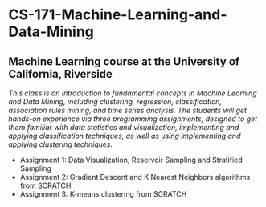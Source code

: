 # CS-171-Machine-Learning-and-Data-Mining
## Machine Learning course at the University of California, Riverside

*This class is an introduction to fundamental concepts in Machine Learning and Data Mining, including clustering, regression, classification, association rules mining, and time series analysis. The students will get hands-on experience via three programming assignments, designed to get them familiar with data statistics and visualization, implementing and applying classification techniques, as well as using implementing and applying clustering techniques.*

- Assignment 1: Data Visualization, Reservoir Sampling and Stratified Sampling
- Assignment 2: Gradient Descent and K Nearest Neighbors algorithms from SCRATCH
- Assignment 3: K-means clustering from SCRATCH
